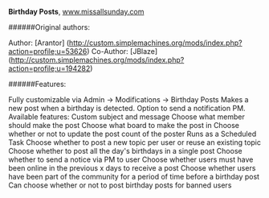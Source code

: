 **Birthday Posts**, www.missallsunday.com

######Original authors:

Author: [Arantor] (http://custom.simplemachines.org/mods/index.php?action=profile;u=53626)
Co-Author: [JBlaze] (http://custom.simplemachines.org/mods/index.php?action=profile;u=194282)


######Features:

Fully customizable via Admin -> Modifications -> Birthday Posts
Makes a new post when a birthday is detected.
Option to send a notification PM.
Available features:
     Custom subject and message
     Choose what member should make the post
     Choose what board to make the post in
     Choose whether or not to update the post count of the poster
     Runs as a Scheduled Task
     Choose whether to post a new topic per user or reuse an existing topic
     Choose whether to post all the day's birthdays in a single post
     Choose whether to send a notice via PM to user
     Choose whether users must have been online in the previous x days to receive a post
     Choose whether users have been part of the community for a period of time before a birthday post
     Can choose whether or not to post birthday posts for banned users
